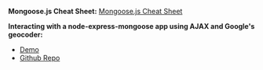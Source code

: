 **Mongoose.js Cheat Sheet:**
[Mongoose.js Cheat Sheet](https://github.com/sslover/designing-for-data-personalization/blob/master/week8/mongoose-cheatsheet.md)

**Interacting with a node-express-mongoose app using AJAX and Google's 
geocoder:**
* [Demo](https://pets-of-nyc.herokuapp.com/pets)
* [Github Repo](https://github.com/sslover/node-express-geolocation-with-ajax-example)


